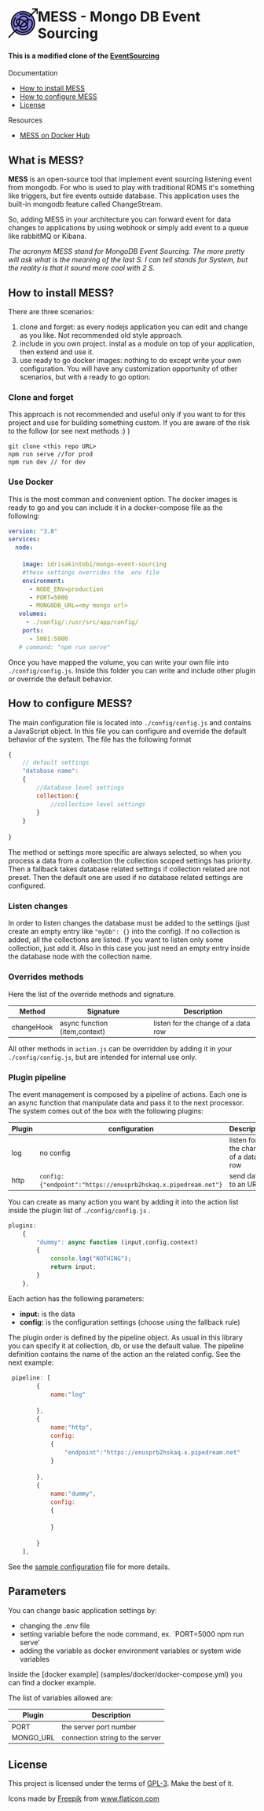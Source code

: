 # <img src="doc/assets/mess.png" align="left" height="60"/> MESS - Mongo DB Event Sourcing
#### This is a modified clone of the [EventSourcing](https://github.com/zeppaman/mongo-event-sourcing)

Documentation

- [How to install MESS](https://github.com/zeppaman/mongo-event-sourcing/blob/main/README.md#how-to-install-mess)
- [How to configure MESS](https://github.com/zeppaman/mongo-event-sourcing/blob/main/README.md#how-to-configure-mess)
- [License](https://github.com/zeppaman/mongo-event-sourcing/blob/main/README.md#license)

Resources

- [MESS on Docker Hub](https://hub.docker.com/r/idrisakintobi/mongo-event-sourcing)

## What is MESS?

**MESS** is an open-source tool that implement event sourcing listening event from mongodb. For who is used to play with traditional RDMS it's something like triggers, but fire events outside database. This application uses the built-in mongodb feature called ChangeStream.

So, adding MESS in your architecture you can forward event for data changes to applications by using webhook or simply add event to a queue like rabbitMQ or Kibana.

_The acronym MESS stand for MongoDB Event Sourcing. The more pretty will ask what is the meaning of the last S. I can tell stands for System, but the reality is that it sound more cool with 2 S._

## How to install MESS?

There are three scenarios:

1. clone and forget: as every nodejs application you can edit and change as you like. Not recommended old style approach.
2. include in you own project. instal as a module on top of your application, then extend and use it.
3. use ready to go docker images: nothing to do except write your own configuration. You will have any customization opportunity of other scenarios, but with a ready to go option.

### Clone and forget

This approach is not recommended and useful only if you want to for this project and use for building something custom.
If you are aware of the risk to the follow (or see next methods :) )

```
git clone <this repo URL>
npm run serve //for prod
npm run dev // for dev
```

### Use Docker

This is the most common and convenient option. The docker images is ready to go and you can include it in a docker-compose file as the following:

```yaml
version: "3.8"
services:
  node:

    image: idrisakintobi/mongo-event-sourcing
    #these settings overrides the .env file
    environment:
      - NODE_ENV=production
      - PORT=5000
      - MONGODB_URL=<my mongo url>
   volumes:
     - ./config/:/usr/src/app/config/
    ports:
      - 5001:5000
   # command: "npm run serve"
```

Once you have mapped the volume, you can write your own file into `./config/config.js`. Inside this folder you can write and include other plugin or override the default behavior.

## How to configure MESS?

The main configuration file is located into `./config/config.js` and contains a JavaScript object. In this file you can configure and override the default behavior of the system.
The file has the following format

```js
{
    // default settings
    "database name":
    {
        //database level settings
        collection:{
            //collection level settings
        }
    }

}
```

The method or settings more specific are always selected, so when you process a data from a collection the collection scoped settings has priority. Then a fallback takes database related settings if collection related are not preset. Then the default one are used if no database related settings are configured.

### Listen changes

In order to listen changes the database must be added to the settings (just create an empty entry like `"myDb": {}` into the config). If no collection is added, all the collections are listed. If you want to listen only some collection, just add it. Also in this case you just need an empty entry inside the database node with the collection name.

### Overrides methods

Here the list of the override methods and signature.

| Method     | Signature                     | Description                         |
| ---------- | ----------------------------- | ----------------------------------- |
| changeHook | async function (item,context) | listen for the change of a data row |

All other methods in `action.js` can be overridden by adding it in your `./config/config.js`, but are intended for internal use only.

### Plugin pipeline

The event management is composed by a pipeline of actions. Each one is an async function that manipulate data and pass it to the next processor. The system comes out of the box with the following plugins:

| Plugin | configuration                                                  | Description                         |
| ------ | -------------------------------------------------------------- | ----------------------------------- |
| log    | no config                                                      | listen for the change of a data row |
| http   | `config: {"endpoint":"https://enusprb2hskaq.x.pipedream.net"}` | send data to an URL                 |

You can create as many action you want by adding it into the action list inside the plugin list of `./config/config.js` .

```js
plugins:
    {
        "dummy": async function (input,config,context)
        {
            console.log("NOTHING");
            return input;
        }
    },
```

Each action has the following parameters:

- **input:** is the data
- **config:** is the configuration settings (choose using the fallback rule)

The plugin order is defined by the pipeline object. As usual in this library you can specify it at collection, db, or use the default value. The pipeline definition contains the name of the action an the related config. See the next example:

```js
 pipeline: [
        {
            name:"log"

        },
        {
            name:"http",
            config:
            {
                "endpoint":"https://enusprb2hskaq.x.pipedream.net"
            }

        },
        {
            name:"dummy",
            config:
            {

            }

        }
    ],
```

See the [sample configuration](config/config.js) file for more details.

## Parameters

You can change basic application settings by:

- changing the .env file
- setting variable before the node command, ex. `PORT=5000 npm run serve'
- adding the variable as docker environment variables or system wide variables

Inside the [docker example] (samples/docker/docker-compose.yml) you can find a docker example.

The list of variables allowed are:

| Plugin    | Description                     |
| --------- | ------------------------------- |
| PORT      | the server port number          |
| MONGO_URL | connection string to the server |

## License

This project is licensed under the terms of [GPL-3](LICENSE.md).
Make the best of it.

<div>Icons made by <a href="https://www.freepik.com" title="Freepik">Freepik</a> from <a href="https://www.flaticon.com/" title="Flaticon">www.flaticon.com</a></div>

